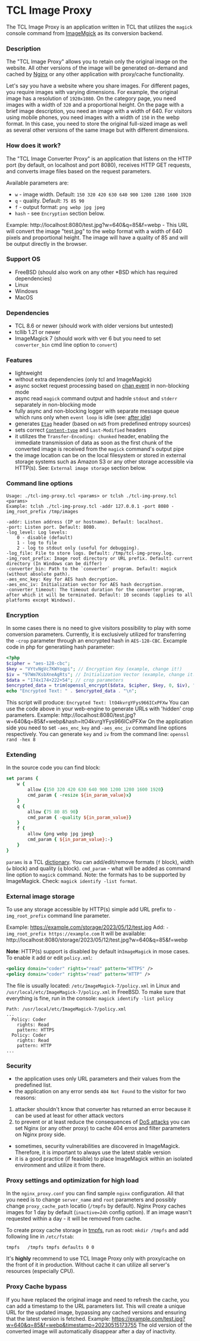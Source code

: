 # TCL Image Proxy
The TCL Image Proxy is an application written in TCL that utilizes the `magick` console command from [ImageMgick](https://imagemagick.org) as its conversion backend.

### Description
The "TCL Image Proxy" allows you to retain only the original image on the website. All other versions of the image will be generated on-demand and cached by [Nginx](https://nginx.org/) or any other application with proxy/cache functionality.

Let's say you have a website where you share images. For different pages, you require images with varying dimensions. For example, the original image has a resolution of `1920x1080`. On the category page, you need images with a width of `320` and a proportional height. On the page with a brief image description, you need an image with a width of 640. For visitors using mobile phones, you need images with a width of `150` in the webp format. In this case, you need to store the original full-sized image as well as several other versions of the same image but with different dimensions.

### How does it work?

The "TCL Image Converter Proxy" is an application that listens on the HTTP port (by default, on localhost and port 8080), receives HTTP GET requests, and converts image files based on the request parameters.

Available parameters are:

- `w` - image width. Default: `150 320 420 630 640 900 1200 1280 1600 1920`
- `q` - quality. Default: `75 85 90`
- `f` - output format: `png webp jpg jpeg`
- `hash` - see `Encryption` section below.

Example: http://localhost:8080/test.jpg?w=640&q=85&f=webp - This URL will convert the image "test.jpg" to the webp format with a width of 640 pixels and proportional height. The image will have a quality of 85 and will be output directly in the browser.

### Support OS

- FreeBSD (should also work on any other *BSD which has required dependencies)
- Linux
- Windows
- MacOS

### Dependencies

- TCL 8.6 or newer (should work with older versions but untested)
- tcllib 1.21 or newer
- ImageMagick 7 (should work with ver 6 but you need to set `converter_bin` cmd line option to `convert`)

### Features

- lightweight
- without extra dependencies (only tcl and ImageMagick)
- async socket request processing based on [chan event](https://www.tcl.tk/man/tcl/TclCmd/chan.html#M24) in non-blocking mode
- async read `magick` command output and hadnle `stdout` and `stderr` separately in non-blocking mode
- fully async and non-blocking logger with separate message queue which runs only when `event loop` is idle (see: [after idle](https://www.tcl.tk/man/tcl/TclCmd/after.html#M9))
- generates [`Etag`](https://en.wikipedia.org/wiki/HTTP_ETag) header (based on `md5` from predefined entropy sources)
- sets correct [`Content-type`](https://en.wikipedia.org/wiki/Media_type) and `Last-Modified` headers
- it utilizes the `Transfer-Encoding: chunked` header, enabling the immediate transmission of data as soon as the first chunk of the converted image is received from the `magick` command's output pipe
- the image location can be on the local filesystem or stored in external storage systems such as Amazon S3 or any other storage accessible via HTTP(s). See: `External image storage` section below.

### Command line options
```
Usage: ./tcl-img-proxy.tcl <params> or tclsh ./tcl-img-proxy.tcl <params>
Example: tclsh ./tcl-img-proxy.tcl -addr 127.0.0.1 -port 8080 -img_root_prefix /tmp/images

-addr: Listen address (IP or hostname). Default: localhost.
-port: Listen port. Default: 8080.
-log_level: Log levels:
    0 - disable (default)
    1 - log to file
    2 - log to stdout only (useful for debugging).
-log_file: File to store logs. Default: /tmp/tcl-img-proxy.log.
-img_root_prefix: Image root directory or URL prefix. Default: current directory (In Windows can be differ)
-converter_bin: Path to the `converter` program. Default: magick (without absolute path).
-aes_enc_key: Key for AES hash decryption.
-aes_enc_iv: Initialization vector for AES hash decryption.
-converter_timeout: The timeout duration for the converter program, after which it will be terminated. Default: 10 seconds (applies to all platforms except Windows).
```

### Encryption

In some cases there is no need to give visitors possibility to play with some conversion parameters. Currently, it is exclusively utilized for transferring the `-crop` parameter through an encrypted hash in `AES-128-CBC`.
Excample code in php for generatiing hash parameter:
```php
<?php
$cipher = "aes-128-cbc";
$key = "VYtvNgVc7KWYoqpi"; // Encryption Key (example, change it!)
$iv = "97Wm7KsbXneAgRts"; // Initialization Vector (example, change it!)
$data = "174x174+222+54"; // crop parameters
$encrypted_data = trim(openssl_encrypt($data, $cipher, $key, 0, $iv), "="); // encrypt data and trim trailing `=`
echo "Encrypted Text: " . $encrypted_data . "\n";
```
This script will produce:
`Encrypted Text: ltO4kvrgYFys966ICxPFXw`
You can use the code above in your web-engine to generate URLs with 'hidden' crop parameters. Example: http://localhost:8080/test.jpg?w=640&q=85&f=webp&hash=ltO4kvrgYFys966ICxPFXw
On the application side you need to set `-aes_enc_key` and `-aes_enc_iv` command line options respectively.
You can generate `key` and `iv` from the command line: `openssl rand -hex 8`

### Extending
In the source code you can find block:
```tcl
set params {
    w { 
        allow {150 320 420 630 640 900 1200 1280 1600 1920}
        cmd_param { -resize ${in_param_value}x}
    }   
    q { 
        allow {75 80 85 90} 
        cmd_param { -quality ${in_param_value}}
    }   
    f { 
        allow {png webp jpg jpeg}
        cmd_param { ${in_param_value}:-}
    }   
}
```
`params` is a TCL [dictionary](https://www.tcl.tk/man/tcl/TclCmd/dict.html). You can add/edit/remove formats (`f` block), width (`w` block) and quality (`q` block). `cmd_param` - what will be added as command line option to `magick` command. Note: the formats has to be supported by ImageMagick. Check: `magick identify -list format`.

### External image storage
To use any storage accessible by HTTP(s) simple add URL prefix to `-img_root_prefix` command line parameter.

Example:
https://example.com/storage/2023/05/12/test.jpg
Add: `-img_root_prefix https://example.com`
It will be available: http://localhost:8080/storage/2023/05/12/test.jpg?w=640&q=85&f=webp

**Note**: HTTP(s) support is disabled by default in`ImageMagick` in mose cases. To enable it add or edit `policy.xml`:
```xml
<policy domain="coder" rights="read" pattern="HTTPS" />
<policy domain="coder" rights="read" pattern="HTTP" />
```
The file is usually located: `/etc/ImageMagick-7/policy.xml` in Linux and `/usr/local/etc/ImageMagick-7/policy.xml` in FreeBSD.
To make sure that everything is fine, run in the console: `magick identify -list policy`
```
Path: /usr/local/etc/ImageMagick-7/policy.xml
...
  Policy: Coder
    rights: Read 
    pattern: HTTPS
  Policy: Coder
    rights: Read 
    pattern: HTTP
...
```

### Security
- the application uses only URL parameters and their values from the predefined list.
- the application on any error sends `404 Not Found` to the visitor for two reasons:
1. attacker shouldn't know that converter has returned an error because it can be used at least for other attack vectors
2. to prevent or at least reduce the consequences of [DoS attacks](https://en.wikipedia.org/wiki/Denial-of-service_attack) you can set Nginx (or any other proxy) to cache 404 erros and filter parameters on Nginx proxy side.
- sometimes, security vulnerabilities are discovered in ImageMagick. Therefore, it is important to always use the latest stable version
- it is a good practice (if feasible) to place ImageMagick within an isolated environment and utilize it from there.

### Proxy settings and optimization for high load
In the `nginx_proxy.conf` you can find sample `nginx` configuration. All that you need is to change `server_name` and `root` parameters and possibly change `proxy_cache_path` locatio (`/tmpfs` by default). Nginx Proxy caches images for 1 day by default (`inactive=24h` config option). If an image wasn't requested within a day - it will be removed from cache.

To create proxy cache storage in [tmpfs](https://en.wikipedia.org/wiki/Tmpfs), run as root: `mkdir /tmpfs` and add following line in `/etc/fstab`:
```
tmpfs   /tmpfs tmpfs defaults 0 0
```
It's **highly** recommend to use TCL Image Proxy only with proxy/cache on the front of it in production. Without cache it can utilize all server's resources (especially CPU).

### Proxy Cache bypass
If you have replaced the original image and need to refresh the cache, you can add a timestamp to the URL parameters list. This will create a unique URL for the updated image, bypassing any cached versions and ensuring that the latest version is fetched. Example: https://example.com/test.jpg?w=640&q=85&f=webp&timestamp=20230515173755 The old version of the converted image will automatically disappear after a day of inactivity.

